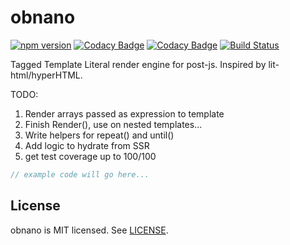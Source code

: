# obnano
[![npm version](https://badge.fury.io/js/obnano.svg)](https://badge.fury.io/js/obnano)
[![Codacy Badge](https://api.codacy.com/project/badge/Grade/ce1befc6db9e42fabbb3e9e48c75d9e6)](https://www.codacy.com/app/andyrjohnson82/obnano?utm_source=github.com&utm_medium=referral&utm_content=andyrj/obnano&utm_campaign=badger)
[![Codacy Badge](https://api.codacy.com/project/badge/Coverage/ce1befc6db9e42fabbb3e9e48c75d9e6)](https://www.codacy.com/app/andyrjohnson82/obnano?utm_source=github.com&utm_medium=referral&utm_content=andyrj/obnano&utm_campaign=Badge_Coverage)
[![Build Status](https://travis-ci.org/andyrj/obnano.svg?branch=master)](https://travis-ci.org/andyrj/obnano)

Tagged Template Literal render engine for post-js.  Inspired by lit-html/hyperHTML.

TODO:
1. Render arrays passed as expression to template
2. Finish Render(), use on nested templates...
3. Write helpers for repeat() and until()
4. Add logic to hydrate from SSR
5. get test coverage up to 100/100

```jsx
// example code will go here...
```

## License

obnano is MIT licensed. See [LICENSE](LICENSE.md).
